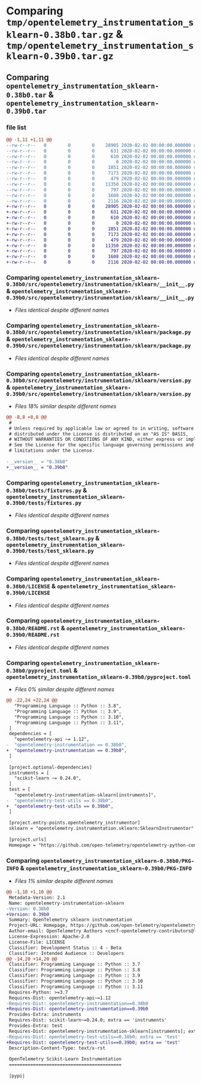 # Comparing `tmp/opentelemetry_instrumentation_sklearn-0.38b0.tar.gz` & `tmp/opentelemetry_instrumentation_sklearn-0.39b0.tar.gz`

## Comparing `opentelemetry_instrumentation_sklearn-0.38b0.tar` & `opentelemetry_instrumentation_sklearn-0.39b0.tar`

### file list

```diff
@@ -1,11 +1,11 @@
--rw-r--r--   0        0        0    28905 2020-02-02 00:00:00.000000 opentelemetry_instrumentation_sklearn-0.38b0/src/opentelemetry/instrumentation/sklearn/__init__.py
--rw-r--r--   0        0        0      631 2020-02-02 00:00:00.000000 opentelemetry_instrumentation_sklearn-0.38b0/src/opentelemetry/instrumentation/sklearn/package.py
--rw-r--r--   0        0        0      610 2020-02-02 00:00:00.000000 opentelemetry_instrumentation_sklearn-0.38b0/src/opentelemetry/instrumentation/sklearn/version.py
--rw-r--r--   0        0        0        0 2020-02-02 00:00:00.000000 opentelemetry_instrumentation_sklearn-0.38b0/tests/__init__.py
--rw-r--r--   0        0        0     1851 2020-02-02 00:00:00.000000 opentelemetry_instrumentation_sklearn-0.38b0/tests/fixtures.py
--rw-r--r--   0        0        0     7173 2020-02-02 00:00:00.000000 opentelemetry_instrumentation_sklearn-0.38b0/tests/test_sklearn.py
--rw-r--r--   0        0        0      479 2020-02-02 00:00:00.000000 opentelemetry_instrumentation_sklearn-0.38b0/.gitignore
--rw-r--r--   0        0        0    11350 2020-02-02 00:00:00.000000 opentelemetry_instrumentation_sklearn-0.38b0/LICENSE
--rw-r--r--   0        0        0      797 2020-02-02 00:00:00.000000 opentelemetry_instrumentation_sklearn-0.38b0/README.rst
--rw-r--r--   0        0        0     1608 2020-02-02 00:00:00.000000 opentelemetry_instrumentation_sklearn-0.38b0/pyproject.toml
--rw-r--r--   0        0        0     2116 2020-02-02 00:00:00.000000 opentelemetry_instrumentation_sklearn-0.38b0/PKG-INFO
+-rw-r--r--   0        0        0    28905 2020-02-02 00:00:00.000000 opentelemetry_instrumentation_sklearn-0.39b0/src/opentelemetry/instrumentation/sklearn/__init__.py
+-rw-r--r--   0        0        0      631 2020-02-02 00:00:00.000000 opentelemetry_instrumentation_sklearn-0.39b0/src/opentelemetry/instrumentation/sklearn/package.py
+-rw-r--r--   0        0        0      610 2020-02-02 00:00:00.000000 opentelemetry_instrumentation_sklearn-0.39b0/src/opentelemetry/instrumentation/sklearn/version.py
+-rw-r--r--   0        0        0        0 2020-02-02 00:00:00.000000 opentelemetry_instrumentation_sklearn-0.39b0/tests/__init__.py
+-rw-r--r--   0        0        0     1851 2020-02-02 00:00:00.000000 opentelemetry_instrumentation_sklearn-0.39b0/tests/fixtures.py
+-rw-r--r--   0        0        0     7173 2020-02-02 00:00:00.000000 opentelemetry_instrumentation_sklearn-0.39b0/tests/test_sklearn.py
+-rw-r--r--   0        0        0      479 2020-02-02 00:00:00.000000 opentelemetry_instrumentation_sklearn-0.39b0/.gitignore
+-rw-r--r--   0        0        0    11350 2020-02-02 00:00:00.000000 opentelemetry_instrumentation_sklearn-0.39b0/LICENSE
+-rw-r--r--   0        0        0      797 2020-02-02 00:00:00.000000 opentelemetry_instrumentation_sklearn-0.39b0/README.rst
+-rw-r--r--   0        0        0     1608 2020-02-02 00:00:00.000000 opentelemetry_instrumentation_sklearn-0.39b0/pyproject.toml
+-rw-r--r--   0        0        0     2116 2020-02-02 00:00:00.000000 opentelemetry_instrumentation_sklearn-0.39b0/PKG-INFO
```

### Comparing `opentelemetry_instrumentation_sklearn-0.38b0/src/opentelemetry/instrumentation/sklearn/__init__.py` & `opentelemetry_instrumentation_sklearn-0.39b0/src/opentelemetry/instrumentation/sklearn/__init__.py`

 * *Files identical despite different names*

### Comparing `opentelemetry_instrumentation_sklearn-0.38b0/src/opentelemetry/instrumentation/sklearn/package.py` & `opentelemetry_instrumentation_sklearn-0.39b0/src/opentelemetry/instrumentation/sklearn/package.py`

 * *Files identical despite different names*

### Comparing `opentelemetry_instrumentation_sklearn-0.38b0/src/opentelemetry/instrumentation/sklearn/version.py` & `opentelemetry_instrumentation_sklearn-0.39b0/src/opentelemetry/instrumentation/sklearn/version.py`

 * *Files 18% similar despite different names*

```diff
@@ -8,8 +8,8 @@
 #
 # Unless required by applicable law or agreed to in writing, software
 # distributed under the License is distributed on an "AS IS" BASIS,
 # WITHOUT WARRANTIES OR CONDITIONS OF ANY KIND, either express or implied.
 # See the License for the specific language governing permissions and
 # limitations under the License.
 
-__version__ = "0.38b0"
+__version__ = "0.39b0"
```

### Comparing `opentelemetry_instrumentation_sklearn-0.38b0/tests/fixtures.py` & `opentelemetry_instrumentation_sklearn-0.39b0/tests/fixtures.py`

 * *Files identical despite different names*

### Comparing `opentelemetry_instrumentation_sklearn-0.38b0/tests/test_sklearn.py` & `opentelemetry_instrumentation_sklearn-0.39b0/tests/test_sklearn.py`

 * *Files identical despite different names*

### Comparing `opentelemetry_instrumentation_sklearn-0.38b0/LICENSE` & `opentelemetry_instrumentation_sklearn-0.39b0/LICENSE`

 * *Files identical despite different names*

### Comparing `opentelemetry_instrumentation_sklearn-0.38b0/README.rst` & `opentelemetry_instrumentation_sklearn-0.39b0/README.rst`

 * *Files identical despite different names*

### Comparing `opentelemetry_instrumentation_sklearn-0.38b0/pyproject.toml` & `opentelemetry_instrumentation_sklearn-0.39b0/pyproject.toml`

 * *Files 0% similar despite different names*

```diff
@@ -22,24 +22,24 @@
   "Programming Language :: Python :: 3.8",
   "Programming Language :: Python :: 3.9",
   "Programming Language :: Python :: 3.10",
   "Programming Language :: Python :: 3.11",
 ]
 dependencies = [
   "opentelemetry-api ~= 1.12",
-  "opentelemetry-instrumentation == 0.38b0",
+  "opentelemetry-instrumentation == 0.39b0",
 ]
 
 [project.optional-dependencies]
 instruments = [
   "scikit-learn ~= 0.24.0",
 ]
 test = [
   "opentelemetry-instrumentation-sklearn[instruments]",
-  "opentelemetry-test-utils == 0.38b0",
+  "opentelemetry-test-utils == 0.39b0",
 ]
 
 [project.entry-points.opentelemetry_instrumentor]
 sklearn = "opentelemetry.instrumentation.sklearn:SklearnInstrumentor"
 
 [project.urls]
 Homepage = "https://github.com/open-telemetry/opentelemetry-python-contrib/tree/main/instrumentation/opentelemetry-instrumentation-sklearn"
```

### Comparing `opentelemetry_instrumentation_sklearn-0.38b0/PKG-INFO` & `opentelemetry_instrumentation_sklearn-0.39b0/PKG-INFO`

 * *Files 1% similar despite different names*

```diff
@@ -1,10 +1,10 @@
 Metadata-Version: 2.1
 Name: opentelemetry-instrumentation-sklearn
-Version: 0.38b0
+Version: 0.39b0
 Summary: OpenTelemetry sklearn instrumentation
 Project-URL: Homepage, https://github.com/open-telemetry/opentelemetry-python-contrib/tree/main/instrumentation/opentelemetry-instrumentation-sklearn
 Author-email: OpenTelemetry Authors <cncf-opentelemetry-contributors@lists.cncf.io>
 License-Expression: Apache-2.0
 License-File: LICENSE
 Classifier: Development Status :: 4 - Beta
 Classifier: Intended Audience :: Developers
@@ -14,20 +14,20 @@
 Classifier: Programming Language :: Python :: 3.7
 Classifier: Programming Language :: Python :: 3.8
 Classifier: Programming Language :: Python :: 3.9
 Classifier: Programming Language :: Python :: 3.10
 Classifier: Programming Language :: Python :: 3.11
 Requires-Python: >=3.7
 Requires-Dist: opentelemetry-api~=1.12
-Requires-Dist: opentelemetry-instrumentation==0.38b0
+Requires-Dist: opentelemetry-instrumentation==0.39b0
 Provides-Extra: instruments
 Requires-Dist: scikit-learn~=0.24.0; extra == 'instruments'
 Provides-Extra: test
 Requires-Dist: opentelemetry-instrumentation-sklearn[instruments]; extra == 'test'
-Requires-Dist: opentelemetry-test-utils==0.38b0; extra == 'test'
+Requires-Dist: opentelemetry-test-utils==0.39b0; extra == 'test'
 Description-Content-Type: text/x-rst
 
 OpenTelemetry Scikit-Learn Instrumentation
 ==========================================
 
 |pypi|
```

